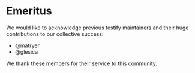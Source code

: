 # Emeritus

We would like to acknowledge previous testify maintainers and their huge contributions to our collective success:

  * @matryer
  * @glesica

We thank these members for their service to this community.

